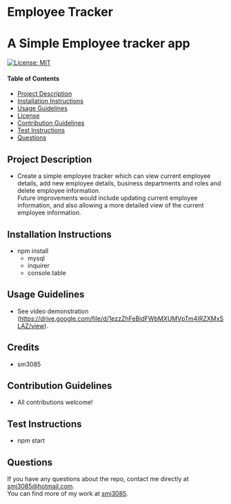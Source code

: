 # Employee Tracker

  # A Simple Employee tracker app

  [![License: MIT](https://img.shields.io/badge/License-MIT-yellow.svg)](https://opensource.org/licenses/MIT)
  
  #### Table of Contents
  * [Project Description](#project-description)
  * [Installation Instructions](#installation-instructions)
  * [Usage Guidelines](#usage-guidelines)
  * [License](#license)
  * [Contribution Guidelines](#contribution-guidelines)
  * [Test Instructions](#test-instructions)
  * [Questions](#questions)

  ## Project Description 
  * Create a simple employee tracker which can view current employee details, add new employee details, business departments and roles and delete employee information. </br>
  Future improvements would include updating current employee information, and also allowing a more detailed view of the current employee information. 

  ## Installation Instructions
  * npm install
    * mysql
    * inquirer
    * console.table

  ## Usage Guidelines
  * See video demonstration
  (https://drive.google.com/file/d/1ezzZhFeBidFWbMXUMVpTm4IRZXMxSLAZ/view).

  ## Credits
  * sm3085

  ## Contribution Guidelines
  * All contributions welcome! 

  ## Test Instructions
  * npm start

  ## Questions
  If you have any questions about the repo, contact me directly at smj3085@hotmail.com. </br>
  You can find more of my work at [smj3085](http://github.com/smj3085).